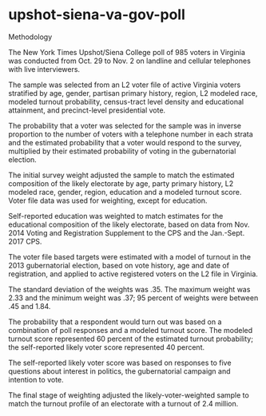 # upshot-siena-va-gov-poll

Methodology

The New York Times Upshot/Siena College poll of 985 voters in Virginia was conducted from Oct. 29 to Nov. 2 on landline and cellular telephones with live interviewers. 

The sample was selected from an L2 voter file of active Virginia voters stratified by age, gender, partisan primary history, region, L2 modeled race, modeled turnout probability, census-tract level density and educational attainment, and precinct-level presidential vote. 

The probability that a voter was selected for the sample was in inverse proportion to the number of voters with a telephone number in each strata and the estimated probability that a voter would respond to the survey, multiplied by their estimated probability of voting in the gubernatorial election. 

The initial survey weight adjusted the sample to match the estimated composition of the likely electorate by age, party primary history, L2 modeled race, gender, region, education and a modeled turnout score. Voter file data was used for weighting, except for education. 

Self-reported education was weighted to match estimates for the educational composition of the likely electorate, based on data from Nov. 2014 Voting and Registration Supplement to the CPS and the Jan.-Sept. 2017 CPS. 

The voter file based targets were estimated with a model of turnout in the 2013 gubernatorial election, based on vote history, age and date of registration, and applied to active registered voters on the L2 file in Virginia. 

The standard deviation of the weights was .35. The maximum weight was 2.33 and the minimum weight was .37; 95 percent of weights were between .45 and 1.84. 

The probability that a respondent would turn out was based on a combination of poll responses and a modeled turnout score. The modeled turnout score represented 60 percent of the estimated turnout probability; the self-reported likely voter score represented 40 percent. 

The self-reported likely voter score was based on responses to five questions about interest in politics, the gubernatorial campaign and intention to vote. 

The final stage of weighting adjusted the likely-voter-weighted sample to match the turnout profile of an electorate with a turnout of 2.4 million. 




